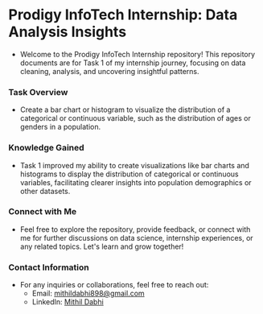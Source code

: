 # Prodigy InfoTech Internship: Data Analysis Insights
- Welcome to the Prodigy InfoTech Internship repository! This repository documents are for Task 1 of my internship journey, focusing on data cleaning, analysis, and uncovering insightful patterns.

### Task Overview
- Create a bar chart or histogram to visualize the distribution of a categorical or continuous variable, such as the distribution of ages or genders in a population.

### Knowledge Gained
- Task 1 improved my ability to create visualizations like bar charts and histograms to display the distribution of categorical or continuous variables, facilitating clearer insights into population demographics or other datasets.

### Connect with Me
- Feel free to explore the repository, provide feedback, or connect with me for further discussions on data science, internship experiences, or any related topics. Let's learn and grow together!

### Contact Information
- For any inquiries or collaborations, feel free to reach out:
  - Email: mithildabhi898@gmail.com
  - LinkedIn: [Mithil Dabhi](www.linkedin.com/in/mithildabhi)
